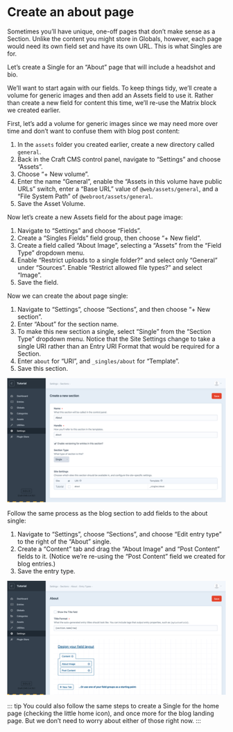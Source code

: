 # Create an about page

Sometimes you’ll have unique, one-off pages that don’t make sense as a Section. Unlike the content you might store in Globals, however, each page would need its own field set and have its own URL. This is what Singles are for.

Let’s create a Single for an “About” page that will include a headshot and bio.

We’ll want to start again with our fields. To keep things tidy, we’ll create a volume for generic images and then add an Assets field to use it. Rather than create a new field for content this time, we’ll re-use the Matrix block we created earlier.

First, let’s add a volume for generic images since we may need more over time and don’t want to confuse them with blog post content:

1. In the `assets` folder you created earlier, create a new directory called `general`.
2. Back in the Craft CMS control panel, navigate to “Settings” and choose “Assets”.
3. Choose “+ New volume”.
4. Enter the name “General”, enable the “Assets in this volume have public URLs” switch, enter a “Base URL” value of `@web/assets/general`, and a “File System Path” of `@webroot/assets/general`.
5. Save the Asset Volume.

Now let’s create a new Assets field for the about page image:

1. Navigate to “Settings” and choose “Fields”.
2. Create a “Singles Fields” field group, then choose “+ New field”.
3. Create a field called “About Image”, selecting a “Assets” from the “Field Type” dropdown menu.
4. Enable “Restrict uploads to a single folder?” and select only “General” under “Sources”. Enable “Restrict allowed file types?” and select “Image”.
5. Save the field.

Now we can create the about page single:

1. Navigate to “Settings”, choose “Sections”, and then choose “+ New section”.
2. Enter “About” for the section name.
3. To make this new section a single, select “Single” from the “Section Type” dropdown menu. Notice that the Site Settings change to take a single URI rather than an Entry URI Format that would be required for a Section.
4. Enter `about` for “URI”, and `_singles/about` for “Template”.
5. Save this section.

<BrowserShot url="https://tutorial.test/admin/settings/sections/new" :link="false" caption="Settings for the new about single.">
<img src="../../images/tutorial-about-single.png" alt="Screenshot of new single fields" />
</BrowserShot>

Follow the same process as the blog section to add fields to the about single:

1. Navigate to “Settings”, choose “Sections”, and choose “Edit entry type” to the right of the “About” single.
2. Create a “Content” tab and drag the “About Image” and “Post Content” fields to it. (Notice we’re re-using the “Post Content” field we created for blog entries.)
3. Save the entry type.

<BrowserShot url="https://tutorial.test/admin/settings/sections/2/entrytypes/2" :link="false" caption="The new about single’s field layout configuration.">
<img src="../../images/tutorial-about-field-layout.png" alt="Screenshot of about field type configuration" />
</BrowserShot>

::: tip
You could also follow the same steps to create a Single for the home page (checking the little home icon), and once more for the blog landing page. But we don’t need to worry about either of those right now.
:::
